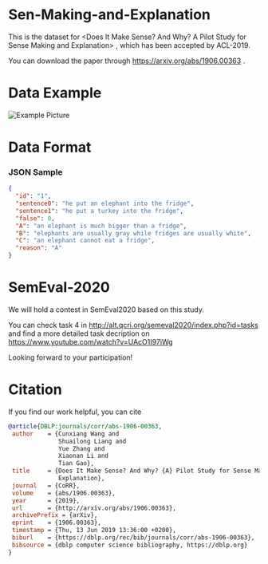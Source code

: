 # Sen-Making-and-Explanation
This is the dataset for <Does It Make Sense? And Why? A Pilot Study for Sense Making and Explanation> , which has been accepted by ACL-2019.

You can download the paper through https://arxiv.org/abs/1906.00363 .
# Data Example
![Example Picture](https://github.com/wangcunxiang/Sen-Making-and-Explanation/raw/master/example.png)
# Data Format
### JSON Sample
```json
{
  "id": "1", 
  "sentence0": "he put an elephant into the fridge", 
  "sentence1": "he put a turkey into the fridge", 
  "false": 0, 
  "A": "an elephant is much bigger than a fridge", 
  "B": "elephants are usually gray while fridges are usually white", 
  "C": "an elephant cannot eat a fridge", 
  "reason": "A"
}
 ```
# SemEval-2020
We will hold a contest in SemEval2020 based on this study. 

You can check task 4 in http://alt.qcri.org/semeval2020/index.php?id=tasks and find a more detailed task decription on https://www.youtube.com/watch?v=UAcO1I97iWg

Looking forward to your participation!

 # Citation
 If you find our work helpful, you can cite
 ```bib
 @article{DBLP:journals/corr/abs-1906-00363,
  author    = {Cunxiang Wang and
               Shuailong Liang and
               Yue Zhang and
               Xiaonan Li and
               Tian Gao},
  title     = {Does It Make Sense? And Why? {A} Pilot Study for Sense Making and
               Explanation},
  journal   = {CoRR},
  volume    = {abs/1906.00363},
  year      = {2019},
  url       = {http://arxiv.org/abs/1906.00363},
  archivePrefix = {arXiv},
  eprint    = {1906.00363},
  timestamp = {Thu, 13 Jun 2019 13:36:00 +0200},
  biburl    = {https://dblp.org/rec/bib/journals/corr/abs-1906-00363},
  bibsource = {dblp computer science bibliography, https://dblp.org}
}
```

